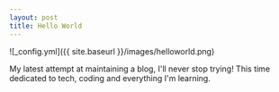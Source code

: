 ```yaml
---
layout: post
title: Hello World
---
```


![_config.yml]({{ site.baseurl }}/images/helloworld.png)

My latest attempt at maintaining a blog, I'll never stop trying! This time dedicated to tech, coding and everything I'm learning.
